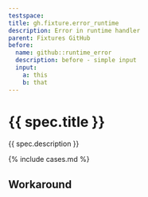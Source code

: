 ```yaml
---
testspace:
title: gh.fixture.error_runtime
description: Error in runtime handler
parent: Fixtures GitHub
before:
  name: github::runtime_error
  description: before - simple input
  input:
    a: this
    b: that
---
```


# {{ spec.title }}
{{ spec.description }}

{% include cases.md %}

## Workaround




